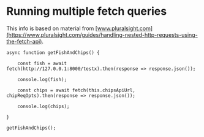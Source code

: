 # Running multiple fetch queries

This info is based on material from [www.pluralsight.com](https://www.pluralsight.com/guides/handling-nested-http-requests-using-the-fetch-api).

    async function getFishAndChips() {

        const fish = await fetch(http://127.0.0.1:8000/testx).then(response => response.json());

        console.log(fish);

        const chips = await fetch(this.chipsApiUrl, chipReqOpts).then(response => response.json());

        console.log(chips);

    }

    getFishAndChips();
